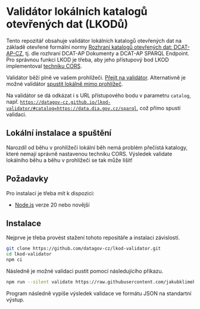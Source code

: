 # Validátor lokálních katalogů otevřených dat (LKODů)

Tento repozitář obsahuje validátor lokálních katalogů otevřených dat na základě otevřené formální normy [Rozhraní katalogů otevřených dat: DCAT-AP-CZ](https://ofn.gov.cz/rozhraní-katalogů-otevřených-dat/2021-01-11/), tj. dle rozhraní DCAT-AP Dokumenty a DCAT-AP SPARQL Endpoint.
Pro správnou funkci LKOD je třeba, aby jeho přístupový bod LKOD implementoval [techniku CORS](https://opendata.gov.cz/špatná-praxe:chybějící-cors).

Validátor běží plně ve vašem prohlížeči.
[Přejít na validátor](https://datagov-cz.github.io/lkod-validator/).
Alternativně je možné validátor [spustit lokálně mimo prohlížeč](#lokalni-instalace-a-spustrni).

Na validátor se dá odkázat i s URL přístupového bodu v parametru `catalog`, např. [`https://datagov-cz.github.io/lkod-validator/#catalog=https://data.dia.gov.cz/sparql`](https://datagov-cz.github.io/lkod-validator/?catalog=https://data.dia.gov.cz/sparql), což přímo spustí validaci.

## Lokální instalace a spuštění

Narozdíl od běhu v prohlížeči lokální běh nemá problém přečístá katalogy, které nemají správně nastavenou techniku CORS.
Výsledek validate lokálního běhu a běhu v prohlížeči se tak může lišit!

## Požadavky

Pro instalaci je třeba mít k dispozici:

- [Node.js](https://nodejs.org/en) verze 20 nebo novější

## Instalace

Nejprve je třeba provést stažení tohoto repositáře a instalaci závislostí.

```bash
git clone https://github.com/datagov-cz/lkod-validator.git
cd lkod-validator
npm ci
```

Následně je možné validaci pustit pomocí následujícího příkazu.

```bash
npm run --silent validate https://raw.githubusercontent.com/jakubklimek/lkod-test/main/katalog.jsonld
```

Program následně vypíše výsledek validace ve formátu JSON na standartní výstup.
